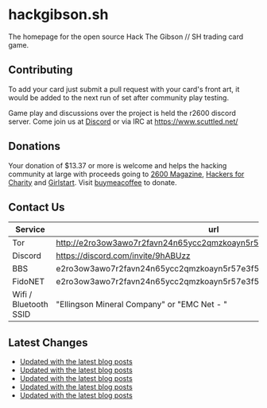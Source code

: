 # hackgibson.sh
The homepage for the open source Hack The Gibson // SH trading card game.


## Contributing

To add your card just submit a pull request with your card's front art, it would be added to the next run of set after community play testing.

Game play and discussions over the project is held the r2600 discord server. Come join us at [Discord](https://discord.com/invite/9hABUzz) or via IRC at https://www.scuttled.net/


## Donations

Your donation of $13.37 or more is welcome and helps the hacking community at large with proceeds going to [2600 Magazine](https://2600.com/), [Hackers for Charity](https://hackersforcharity.org) and [Girlstart](https://girlstart.org).  Visit [buymeacoffee](https://www.buymeacoffee.com/hackgibson.sh) to donate.


## Contact Us

Service | url
-|-
Tor | http://e2ro3ow3awo7r2favn24n65ycc2qmzkoayn5r57e3f56nvjwdcgg32ad.onion
Discord | https://discord.com/invite/9hABUzz
BBS | e2ro3ow3awo7r2favn24n65ycc2qmzkoayn5r57e3f56nvjwdcgg32ad.onion:23
FidoNET | e2ro3ow3awo7r2favn24n65ycc2qmzkoayn5r57e3f56nvjwdcgg32ad.onion:24554
Wifi / Bluetooth SSID | "Ellingson Mineral Company" or "EMC Net - <fidonet address>"

## Latest Changes
<!-- BLOG-POST-LIST:START -->
- [Updated with the latest blog posts](https://github.com/DFW2600/hackgibson.sh/commit/cfc7b8bd55ad5449acd5e9f546475c6b37943157)
- [Updated with the latest blog posts](https://github.com/DFW2600/hackgibson.sh/commit/92f0829eca2190aba092374cd77b4727aa0c570f)
- [Updated with the latest blog posts](https://github.com/DFW2600/hackgibson.sh/commit/4dc6202d18f24ecbb3a6cd44833524374fb9b2ee)
- [Updated with the latest blog posts](https://github.com/DFW2600/hackgibson.sh/commit/6e1a8f176091a29fd24384ce3c7ec70957a9e014)
- [Updated with the latest blog posts](https://github.com/DFW2600/hackgibson.sh/commit/ee25d7a0f0d2affaac2b1b5c7ce0859e3c20cbc5)
<!-- BLOG-POST-LIST:END -->
